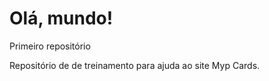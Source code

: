 # Olá, mundo!
 Primeiro repositório 
 
 Repositório de de treinamento para ajuda ao site Myp Cards.
